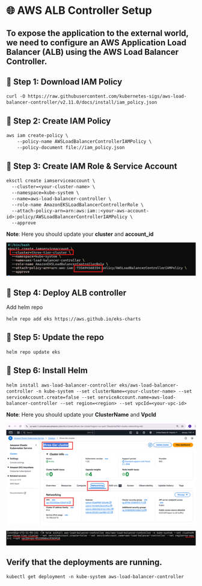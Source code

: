 # 🌐 AWS ALB Controller Setup

To expose the application to the external world, we need to configure an **AWS Application Load Balancer (ALB)** using the **AWS Load Balancer Controller**.
---

## 🧾 Step 1: Download IAM Policy
```
curl -O https://raw.githubusercontent.com/kubernetes-sigs/aws-load-balancer-controller/v2.11.0/docs/install/iam_policy.json
```

## 🧾 Step 2: Create IAM Policy
```
aws iam create-policy \
    --policy-name AWSLoadBalancerControllerIAMPolicy \
    --policy-document file://iam_policy.json
```

## 🧾 Step 3: Create IAM Role & Service Account
```
eksctl create iamserviceaccount \
  --cluster=<your-cluster-name> \
  --namespace=kube-system \
  --name=aws-load-balancer-controller \
  --role-name AmazonEKSLoadBalancerControllerRole \
  --attach-policy-arn=arn:aws:iam::<your-aws-account-id>:policy/AWSLoadBalancerControllerIAMPolicy \
  --approve
```
**Note**: Here you should update your **cluster** and **account_id**

![Create IAM role](images/createiamrole.png)

## 🧾 Step 4: Deploy ALB controller

Add helm repo

```
helm repo add eks https://aws.github.io/eks-charts
```

## 🧾 Step 5: Update the repo

```
helm repo update eks
```

## 🧾 Step 6: Install Helm

```
helm install aws-load-balancer-controller eks/aws-load-balancer-controller -n kube-system --set clusterName=<your-cluster-name> --set serviceAccount.create=false --set serviceAccount.name=aws-load-balancer-controller --set region=<region> --set vpcId=<your-vpc-id>

```
**Note**: Here you should update your **ClusterName** and **VpcId**

![VpcId_with_cluster](images/vpcid_with_cluster.png)

![Install Helm](images/helminstall.png)

## Verify that the deployments are running.

```
kubectl get deployment -n kube-system aws-load-balancer-controller
```
